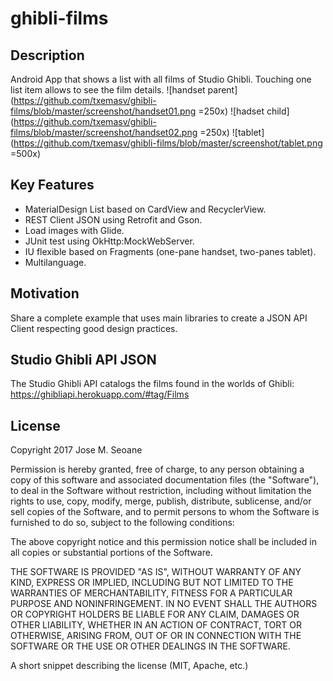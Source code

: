 # ghibli-films

## Description
Android App that shows a list with all films of Studio Ghibli. Touching one list item allows to see the film details.
![handset parent](https://github.com/txemasv/ghibli-films/blob/master/screenshot/handset01.png =250x)
![hadset child](https://github.com/txemasv/ghibli-films/blob/master/screenshot/handset02.png =250x)
![tablet](https://github.com/txemasv/ghibli-films/blob/master/screenshot/tablet.png =500x)

## Key Features
- MaterialDesign List based on CardView and RecyclerView. 
- REST Client JSON using Retrofit and Gson.
- Load images with Glide.
- JUnit test using OkHttp:MockWebServer.
- IU flexible based on Fragments (one-pane handset, two-panes tablet).
- Multilanguage.

## Motivation
Share a complete example that uses main libraries to create a JSON API Client respecting good design practices.

## Studio Ghibli API JSON
The Studio Ghibli API catalogs the films found in the worlds of Ghibli: https://ghibliapi.herokuapp.com/#tag/Films

## License
Copyright 2017 Jose M. Seoane

Permission is hereby granted, free of charge, to any person obtaining a copy of this software and associated documentation files (the "Software"), to deal in the Software without restriction, including without limitation the rights to use, copy, modify, merge, publish, distribute, sublicense, and/or sell copies of the Software, and to permit persons to whom the Software is furnished to do so, subject to the following conditions:

The above copyright notice and this permission notice shall be included in all copies or substantial portions of the Software.

THE SOFTWARE IS PROVIDED "AS IS", WITHOUT WARRANTY OF ANY KIND, EXPRESS OR IMPLIED, INCLUDING BUT NOT LIMITED TO THE WARRANTIES OF MERCHANTABILITY, FITNESS FOR A PARTICULAR PURPOSE AND NONINFRINGEMENT. IN NO EVENT SHALL THE AUTHORS OR COPYRIGHT HOLDERS BE LIABLE FOR ANY CLAIM, DAMAGES OR OTHER LIABILITY, WHETHER IN AN ACTION OF CONTRACT, TORT OR OTHERWISE, ARISING FROM, OUT OF OR IN CONNECTION WITH THE SOFTWARE OR THE USE OR OTHER DEALINGS IN THE SOFTWARE.

A short snippet describing the license (MIT, Apache, etc.)

